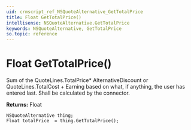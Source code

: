```yaml
---
uid: crmscript_ref_NSQuoteAlternative_GetTotalPrice
title: Float GetTotalPrice()
intellisense: NSQuoteAlternative.GetTotalPrice
keywords: NSQuoteAlternative, GetTotalPrice
so.topic: reference
---
```


# Float GetTotalPrice()

Sum of the QuoteLines.TotalPrice* AlternativeDiscount or QuoteLines.TotalCost + Earning based on what, if anything, the user has entered last. Shall be calculated by the connector.

**Returns:** Float

```crmscript
NSQuoteAlternative thing;
Float totalPrice  = thing.GetTotalPrice();
```

